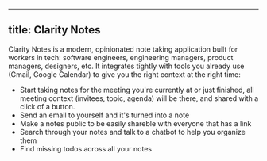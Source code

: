 ----
title: Clarity Notes
----
Clarity Notes is a modern, opinionated note taking application built for workers in tech: software engineers, engineering managers, product managers, designers, etc. It integrates tightly with tools you already use (Gmail, Google Calendar) to give you the right context at the right time:
  * Start taking notes for the meeting you're currently at or just finished, all meeting context (invitees, topic, agenda) will be there, and shared with a click of a button.
  * Send an email to yourself and it's turned into a note
  * Make a notes public to be easily shareble with everyone that has a link
  * Search through your notes and talk to a chatbot to help you organize them
  * Find missing todos across all your notes
